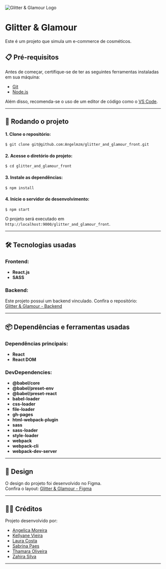 ![Glitter & Glamour Logo](https://i.imgur.com/ripFCjP.png)

# Glitter & Glamour  
Este é um projeto que simula um e-commerce de cosméticos.

## 📋 Pré-requisitos  

Antes de começar, certifique-se de ter as seguintes ferramentas instaladas em sua máquina:  
- [Git](https://git-scm.com/downloads)  
- [Node.js](https://nodejs.org)  

Além disso, recomenda-se o uso de um editor de código como o [VS Code](https://code.visualstudio.com/).  

---

## 🚀 Rodando o projeto  

#### 1. Clone o repositório:  
```bash
$ git clone git@github.com:Angelmzm/glitter_and_glamour_front.git
```

#### 2. Acesse o diretório do projeto:  
```bash
$ cd glitter_and_glamour_front
```

#### 3. Instale as dependências:  
```bash
$ npm install
```

#### 4. Inicie o servidor de desenvolvimento:  
```bash
$ npm start
```

O projeto será executado em `http://localhost:9000/glitter_and_glamour_front`.

---

## 🛠️ Tecnologias usadas  

### Frontend:  
- **React.js**  
- **SASS** 

### Backend:  
Este projeto possui um backend vinculado. Confira o repositório:  
[Glitter & Glamour - Backend](https://github.com/Angelmzm/glitter_and_glamour_back)

---

## 📦 Dependências e ferramentas usadas

### Dependências principais:  
- **React**  
- **React DOM**  

### DevDependencies:  
- **@babel/core**  
- **@babel/preset-env**  
- **@babel/preset-react**  
- **babel-loader**  
- **css-loader**  
- **file-loader**  
- **gh-pages**  
- **html-webpack-plugin**  
- **sass**  
- **sass-loader**  
- **style-loader**  
- **webpack**  
- **webpack-cli**  
- **webpack-dev-server**  

---

## 🎨 Design  

O design do projeto foi desenvolvido no Figma.  
Confira o layout: [Glitter & Glamour - Figma](https://www.figma.com/design/Yz44Q7npMEMouzS2WtKcYl/Glitter%26Glamour?node-id=0-1&t=5BcnE6GILXIGjJWF-1)

---

## 👩‍💻 Créditos  

Projeto desenvolvido por:  
- [Angelica Moreira](https://github.com/Angelmzm)  
- [Kellyane Vieira](https://github.com/Kelly019)  
- [Laura Costa](https://github.com/karnsteinn)  
- [Sabrina Paes](https://github.com/biin4)  
- [Thamara Oliveira](https://github.com/thamara0)  
- [Zahira Silva](https://github.com/ZahiraS2-zz)  

--- 
